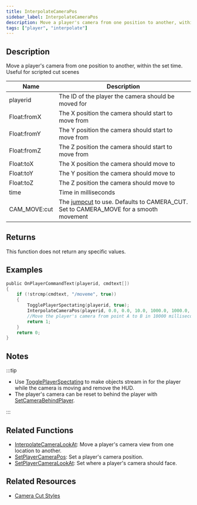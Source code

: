 ```yaml
---
title: InterpolateCameraPos
sidebar_label: InterpolateCameraPos
description: Move a player's camera from one position to another, within the set time.
tags: ["player", "interpolate"]
---
```


## Description

Move a player's camera from one position to another, within the set time. Useful for scripted cut scenes

| Name         | Description                                                                                                          |
| ------------ | -------------------------------------------------------------------------------------------------------------------- |
| playerid     | The ID of the player the camera should be moved for                                                                  |
| Float:fromX  | The X position the camera should start to move from                                                                  |
| Float:fromY  | The Y position the camera should start to move from                                                                  |
| Float:fromZ  | The Z position the camera should start to move from                                                                  |
| Float:toX    | The X position the camera should move to                                                                             |
| Float:toY    | The Y position the camera should move to                                                                             |
| Float:toZ    | The Z position the camera should move to                                                                             |
| time         | Time in milliseconds                                                                                                 |
| CAM_MOVE:cut | The [jumpcut](../resources/cameracutstyles) to use. Defaults to CAMERA_CUT. Set to CAMERA_MOVE for a smooth movement |

## Returns

This function does not return any specific values.

## Examples

```c
public OnPlayerCommandText(playerid, cmdtext[])
{
    if (!strcmp(cmdtext, "/moveme", true))
    {
        TogglePlayerSpectating(playerid, true);
        InterpolateCameraPos(playerid, 0.0, 0.0, 10.0, 1000.0, 1000.0, 30.0, 10000, CAMERA_MOVE);
        //Move the player's camera from point A to B in 10000 milliseconds (10 seconds).
        return 1;
    }
    return 0;
}
```

## Notes

:::tip

- Use [TogglePlayerSpectating](TogglePlayerSpectating) to make objects stream in for the player while the camera is moving and remove the HUD.
- The player's camera can be reset to behind the player with [SetCameraBehindPlayer](SetCameraBehindPlayer).

:::

## Related Functions

- [InterpolateCameraLookAt](InterpolateCameraLookAt): Move a player's camera view from one location to another.
- [SetPlayerCameraPos](SetPlayerCameraPos): Set a player's camera position.
- [SetPlayerCameraLookAt](SetPlayerCameraLookAt): Set where a player's camera should face.

## Related Resources

- [Camera Cut Styles](../resources/cameracutstyles)
